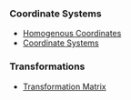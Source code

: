 ### Coordinate Systems
- [Homogenous Coordinates](http://www.songho.ca/math/homogeneous/homogeneous.html)
- [Coordinate Systems](https://www.brainvoyager.com/bv/doc/UsersGuide/CoordsAndTransforms/CoordinateSystems.html)

### Transformations
- [Transformation Matrix](https://www.brainvoyager.com/bv/doc/UsersGuide/CoordsAndTransforms/SpatialTransformationMatrices.html)
